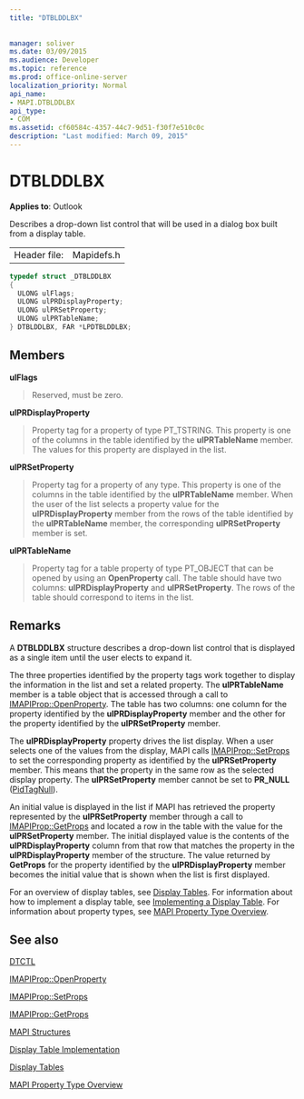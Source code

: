 ```yaml
---
title: "DTBLDDLBX"
 
 
manager: soliver
ms.date: 03/09/2015
ms.audience: Developer
ms.topic: reference
ms.prod: office-online-server
localization_priority: Normal
api_name:
- MAPI.DTBLDDLBX
api_type:
- COM
ms.assetid: cf60584c-4357-44c7-9d51-f30f7e510c0c
description: "Last modified: March 09, 2015"
---
```


# DTBLDDLBX

  
  
**Applies to**: Outlook 
  
Describes a drop-down list control that will be used in a dialog box built from a display table.
  
|||
|:-----|:-----|
|Header file:  <br/> |Mapidefs.h  <br/> |
   
```cpp
typedef struct _DTBLDDLBX
{
  ULONG ulFlags;
  ULONG ulPRDisplayProperty;
  ULONG ulPRSetProperty;
  ULONG ulPRTableName;
} DTBLDDLBX, FAR *LPDTBLDDLBX;

```

## Members

 **ulFlags**
  
> Reserved, must be zero. 
    
 **ulPRDisplayProperty**
  
> Property tag for a property of type PT_TSTRING. This property is one of the columns in the table identified by the **ulPRTableName** member. The values for this property are displayed in the list. 
    
 **ulPRSetProperty**
  
> Property tag for a property of any type. This property is one of the columns in the table identified by the **ulPRTableName** member. When the user of the list selects a property value for the **ulPRDisplayProperty** member from the rows of the table identified by the **ulPRTableName** member, the corresponding **ulPRSetProperty** member is set. 
    
 **ulPRTableName**
  
> Property tag for a table property of type PT_OBJECT that can be opened by using an **OpenProperty** call. The table should have two columns: **ulPRDisplayProperty** and **ulPRSetProperty**. The rows of the table should correspond to items in the list.
    
## Remarks

A **DTBLDDLBX** structure describes a drop-down list control that is displayed as a single item until the user elects to expand it. 
  
The three properties identified by the property tags work together to display the information in the list and set a related property. The **ulPRTableName** member is a table object that is accessed through a call to [IMAPIProp::OpenProperty](imapiprop-openproperty.md). The table has two columns: one column for the property identified by the **ulPRDisplayProperty** member and the other for the property identified by the **ulPRSetProperty** member. 
  
The **ulPRDisplayProperty** property drives the list display. When a user selects one of the values from the display, MAPI calls [IMAPIProp::SetProps](imapiprop-setprops.md) to set the corresponding property as identified by the **ulPRSetProperty** member. This means that the property in the same row as the selected display property. The **ulPRSetProperty** member cannot be set to **PR_NULL** ([PidTagNull](pidtagnull-canonical-property.md)).
  
An initial value is displayed in the list if MAPI has retrieved the property represented by the **ulPRSetProperty** member through a call to [IMAPIProp::GetProps](imapiprop-getprops.md) and located a row in the table with the value for the **ulPRSetProperty** member. The initial displayed value is the contents of the **ulPRDisplayProperty** column from that row that matches the property in the **ulPRDisplayProperty** member of the structure. The value returned by **GetProps** for the property identified by the **ulPRDisplayProperty** member becomes the initial value that is shown when the list is first displayed. 
  
For an overview of display tables, see [Display Tables](display-tables.md). For information about how to implement a display table, see [Implementing a Display Table](display-table-implementation.md). For information about property types, see [MAPI Property Type Overview](mapi-property-type-overview.md).
  
## See also



[DTCTL](dtctl.md)
  
[IMAPIProp::OpenProperty](imapiprop-openproperty.md)
  
[IMAPIProp::SetProps](imapiprop-setprops.md)
  
[IMAPIProp::GetProps](imapiprop-getprops.md)


[MAPI Structures](mapi-structures.md)
  
[Display Table Implementation](display-table-implementation.md)
  
[Display Tables](display-tables.md)
  
[MAPI Property Type Overview](mapi-property-type-overview.md)

